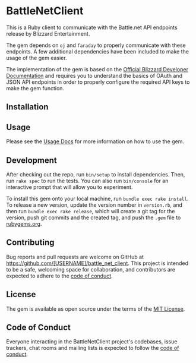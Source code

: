 # BattleNetClient

This is a Ruby client to communicate with the Battle.net API endpoints
release by Blizzard Entertainment.

The gem depends on `oj` and `faraday` to properly communicate with these endpoints.
A few additional dependencies have been included to make the usage of the gem easier.

The implementation of the gem is based on the [Official Blizzard Developer Documentation](https://develop.battle.net/documentation)
and requires you to understand the basics of OAuth and JSON API endpoints in order to properly
configure the required API keys to make the gem function.

## Installation

## Usage

Please see the [Usage Docs](docs/usage.md) for more information on how to use the gem.

## Development

After checking out the repo, run `bin/setup` to install dependencies. Then, run `rake spec` to run the tests. You can also run `bin/console` for an interactive prompt that will allow you to experiment.

To install this gem onto your local machine, run `bundle exec rake install`. To release a new version, update the version number in `version.rb`, and then run `bundle exec rake release`, which will create a git tag for the version, push git commits and the created tag, and push the `.gem` file to [rubygems.org](https://rubygems.org).

## Contributing

Bug reports and pull requests are welcome on GitHub at https://github.com/[USERNAME]/battle_net_client. This project is intended to be a safe, welcoming space for collaboration, and contributors are expected to adhere to the [code of conduct](https://github.com/[USERNAME]/battle_net_client/blob/master/CODE_OF_CONDUCT.md).

## License

The gem is available as open source under the terms of the [MIT License](https://opensource.org/licenses/MIT).

## Code of Conduct

Everyone interacting in the BattleNetClient project's codebases, issue trackers, chat rooms and mailing lists is expected to follow the [code of conduct](https://github.com/[USERNAME]/battle_net_client/blob/master/CODE_OF_CONDUCT.md).
